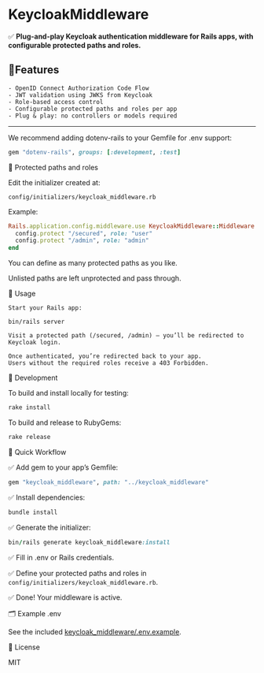 # KeycloakMiddleware


✅ **Plug-and-play Keycloak authentication middleware for Rails apps, with configurable protected paths and roles.**

## 💄Features
```
- OpenID Connect Authorization Code Flow
- JWT validation using JWKS from Keycloak
- Role-based access control
- Configurable protected paths and roles per app
- Plug & play: no controllers or models required
```
---

We recommend adding dotenv-rails to your Gemfile for .env support:
```ruby
gem "dotenv-rails", groups: [:development, :test]
```
🔷 Protected paths and roles

Edit the initializer created at:
```
config/initializers/keycloak_middleware.rb
```
Example:
```ruby
Rails.application.config.middleware.use KeycloakMiddleware::Middleware do |config|
  config.protect "/secured", role: "user"
  config.protect "/admin", role: "admin"
end
```
You can define as many protected paths as you like.

Unlisted paths are left unprotected and pass through.

🧪 Usage

    Start your Rails app:

    bin/rails server

    Visit a protected path (/secured, /admin) — you’ll be redirected to Keycloak login.

    Once authenticated, you’re redirected back to your app.
    Users without the required roles receive a 403 Forbidden.

🧰 Development

To build and install locally for testing:
```ruby
rake install
```
To build and release to RubyGems:
```ruby
rake release
```

🚀 Quick Workflow

✅ Add gem to your app’s Gemfile:
```ruby
gem "keycloak_middleware", path: "../keycloak_middleware"
```
✅ Install dependencies:
```ruby
bundle install
```
✅ Generate the initializer:
```ruby
bin/rails generate keycloak_middleware:install
```
✅ Fill in .env or Rails credentials.

✅ Define your protected paths and roles in `config/initializers/keycloak_middleware.rb`.

✅ Done! Your middleware is active.

 
🗂 Example .env

See the included [keycloak_middleware/.env.example](.env.example/).


📜 License

MIT